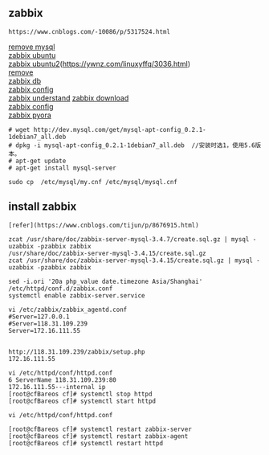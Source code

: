 ## zabbix
```
https://www.cnblogs.com/-10086/p/5317524.html

```
[remove mysql](https://liyonghui160com.iteye.com/blog/2175693)  
[zabbix ubuntu](https://www.cnblogs.com/-10086/p/5317524.html)  
[zabbix ubuntu2](https://tecadmin.net/install-zabbix-on-ubuntu/)(https://ywnz.com/linuxyffq/3036.html)  
[remove ](https://www.cnblogs.com/nuomin/p/8023619.html)  
[zabbix db](https://www.cnblogs.com/irockcode/p/6796769.html)  
[zabbix config](https://blog.csdn.net/fishmai/article/details/51849818)  
[zabbix understand](https://hackernoon.com/understanding-zabbix-f2a83eeb1221) 
[zabbix download](https://www.zabbix.com/download?zabbix=4.2&os_distribution=ubuntu&os_version=16.04_xenial&db=mysql)  
[zabbix config](https://www.whatled.com/post-1940.html)  
[zabbix pyora](http://bicofino.io/blog/2013/12/09/monitoring-oracle-with-zabbix/)  


```
# wget http://dev.mysql.com/get/mysql-apt-config_0.2.1-1debian7_all.deb
# dpkg -i mysql-apt-config_0.2.1-1debian7_all.deb  //安装时选1，使用5.6版本。
# apt-get update
# apt-get install mysql-server

sudo cp  /etc/mysql/my.cnf /etc/mysql/mysql.cnf

```
## install zabbix
```
[refer](https://www.cnblogs.com/tijun/p/8676915.html)

zcat /usr/share/doc/zabbix-server-mysql-3.4.7/create.sql.gz | mysql -uzabbix -pzabbix zabbix
/usr/share/doc/zabbix-server-mysql-3.4.15/create.sql.gz
zcat /usr/share/doc/zabbix-server-mysql-3.4.15/create.sql.gz | mysql -uzabbix -pzabbix zabbix

sed -i.ori '20a php_value date.timezone Asia/Shanghai' /etc/httpd/conf.d/zabbix.conf
systemctl enable zabbix-server.service

vi /etc/zabbix/zabbix_agentd.conf
#Server=127.0.0.1
#Server=118.31.109.239
Server=172.16.111.55


http://118.31.109.239/zabbix/setup.php
172.16.111.55

vi /etc/httpd/conf/httpd.conf
6 ServerName 118.31.109.239:80
172.16.111.55---internal ip
[root@cfBareos cf]# systemctl stop httpd
[root@cfBareos cf]# systemctl start httpd

vi /etc/httpd/conf/httpd.conf 

[root@cfBareos cf]# systemctl restart zabbix-server
[root@cfBareos cf]# systemctl restart zabbix-agent
[root@cfBareos cf]# systemctl restart httpd




```
